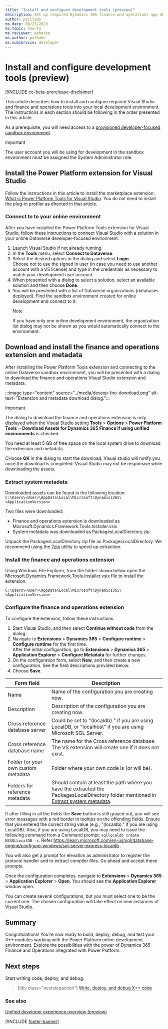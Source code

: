 ```yaml
---
title: "Install and configure development tools (preview)"
description: Set up required Dynamics 365 finance and operations app development tools on your local computer.
author: pvillads
ms.date: 08/23/2023
ms.topic: how-to
ms.reviewer: pehecke
ms.author: pathaku
ms.subservice: developer
---
```


# Install and configure development tools (preview)

[!INCLUDE [cc-beta-prerelease-disclaimer](../../includes/cc-beta-prerelease-disclaimer.md)]

This article describes how to install and configure required Visual Studio and finance and operations tools into your local development environment. The instructions in each section should be following in the order presented in this article.

As a prerequisite, you will need access to a [provisioned developer-focused sandbox environment](../../admin/unified-experience/tutorial-deploy-new-environment-with-ERP-template.md).

> [!IMPORTANT]
> The user account you will be using for development in the sandbox environment must be assigned the System Administrator role.

## Install the Power Platform extension for Visual Studio

Follow the instructions in this article to install the marketplace extension: [What is Power Platform Tools for Visual Studio](../devtools-vs.md). You do not need to install the plug-in profiler as directed in that article.

### Connect to to your online environment

After you have installed the Power Platform Tools extension for Visual Studio, follow these instructions to connect Visual Studio with a solution in your online Dataverse developer-focused environment.

1. Launch Visual Studio if not already running.
1. In the **Tools** menu, select **Connect to Dataverse**.
1. Select the desired options in the dialog and select **Login**.  
    Choose not to use the signed in user (in case you need to use another account with a VS license) and type in the credentials as necessary to match your development user account.
1. When presented with a dialog to select a solution, select an available solution and then choose **Done**.
1. You will be presented with a list of Dataverse organizations (databases deployed). Find the sandbox environment created for online development and connect to it.
    > [!NOTE]
    > If you have only one online development environment, the organization list dialog may not be shown as you would automatically connect to the environment.

## Download and install the finance and operations extension and metadata

After installing the Power Platform Tools extension and connecting to the online Dataverse sandbox environment, you will be presented with a dialog to download the finance and operations Visual Studio extension and metadata.

:::image type="content" source="../media/devexp-fno-download.png" alt-text="Extension and metadata download dialog.":::

> [!IMPORTANT]
> The dialog to download the finance and operations extension is only displayed when the Visual Studio setting **Tools** > **Options** > **Power Platform Tools** > **Download Assets for Dynamics 365 Finance if using unified environments** is checked.
>
> You need at least 5 GB of free space on the local system drive to download the extension and metadata.

CHoose **OK** in the dialog to start the download. Visual studio will notify you once the download is completed. Visual Studio may not be responsive while downloading the assets.

### Extract system metadata

Downloaded assets can be found in the following location:  
`C:\Users\<User>\AppData\Local\Microsoft\Dynamics365\<ApplicationVersion>`

Two files were downloaded:

- Finance and operations extension is downloaded as Microsoft.Dynamics.Framework.Tools.Installer.vsix
- System metadata was downloaded as PackagesLocalDirectory.zip.

Unpack the PackagesLocalDirectory.zip file as PackagesLocalDirectory. We recommend using the [7zip](https://www.7-zip.org/download.html) utility to speed up extraction.

### Install the finance and operations extension

Using Windows File Explorer, from the folder shown below open the Microsoft.Dynamics.Framework.Tools.Installer.vsix file to install the extension.

`C:\Users\<User>\AppData\Local\Microsoft\Dynamics365\<ApplicationVersion>`

### Configure the finance and operations extension

To configure the extension, follow these instructions.

1. Start Visual Studio, and then select **Continue without code** from the dialog.
1. Navigate to **Extensions** > **Dynamics 365** > **Configure runtime** > **Configure runtime** for the first time.  
    After the initial configuration, go to **Extensions** > **Dynamics 365** > **Application Explorer** > **Configure Metadata** for further changes.
1. On the configuration form, select **New**, and then create a new configuration. See the field descriptions provided below.
1. Choose **Save**.

| Form field | Description |
|---|---|
|Name| Name of the configuration you are creating now.|
|Description| Description of the configuration you are creating now.|
|Cross reference database server| Could be set to "(localdb)\." if you are using LocalDB, or "localhost" if you are using Microsoft SQL Server.|
|Cross reference database name| The name for the Cross reference database. The VS extension will create one if it does not exist.|
|Folder for your own custom metadata| Folder where your own code is (or will be).|
|Folders for reference metadata| Should contain at least the path where you have the extracted the PackagesLocalDirectory folder mentioned in [Extract system metadata](#extract-system-metadata).|

If after filling in all the fields the **Save** button is still grayed out, you will see error messages with a red border in tooltips on the offending fields.
Ensure that you entered the correct string value (e.g., "(localdb)\." if you are using LocalDB). Also, if you are using LocalDB, you may need to issue the following command from a Command prompt: `sqllocaldb create MSSQLLocalDB -s`. Refer https://learn.microsoft.com/en-us/sql/database-engine/configure-windows/sql-server-express-localdb .

You will also get a prompt for elevation as administrator to register the protocol handler and to extract compiler files. Go ahead and accept these prompts.

Once the configuration completes, navigate to **Extensions** > **Dynamics 365** > **Application Explorer** > **Open**. You should see the **Application Explorer** window open.

You can create several configurations, but you must select one to be the current one. The chosen configuration will take effect on new instances of Visual Studio.

## Summary

Congratulations! You’re now ready to build, deploy, debug, and test your X++ modules working with the Power Platform online development environment. Explore the possibilities with the power of Dynamics 365 Finance and Operations integrated with Power Platform.

## Next steps

Start writing code, deploy, and debug.

> [!div class="nextstepaction"]
> [Write, deploy, and debug X++ code](debug.md)

### See also

[Unified developer experience overview (preview)](overview.md)

[!INCLUDE [footer-banner](../../includes/footer-banner.md)]
